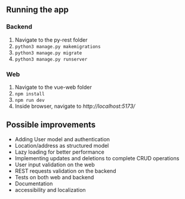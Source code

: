 ## Running the app

### Backend
1. Navigate to the py-rest folder
2. `python3 manage.py makemigrations`
3. `python3 manage.py migrate`
4. `python3 manage.py runserver`

### Web
1. Navigate to the vue-web folder
2. `npm install`
3. `npm run dev`
4. Inside browser, navigate to *http://localhost:5173/*

## Possible improvements
* Adding User model and authentication
* Location/address as structured model
* Lazy loading for better performance
* Implementing updates and deletions to complete CRUD operations
* User input validation on the web
* REST requests validation on the backend
* Tests on both web and backend
* Documentation
* accessibility and localization


